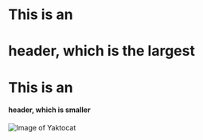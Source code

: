 # This is an <h1> header, which is the largest
# This is an <h4> header, which is smaller


![Image of Yaktocat](https://octodex.github.com/images/yaktocat.png)
